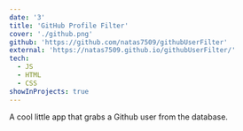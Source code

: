 ```yaml
---
date: '3'
title: 'GitHub Profile Filter'
cover: './github.png'
github: 'https://github.com/natas7509/githubUserFilter'
external: 'https://natas7509.github.io/githubUserFilter/'
tech:
  - JS
  - HTML
  - CSS
showInProjects: true
---
```


A cool little app that grabs a Github user from the database.

